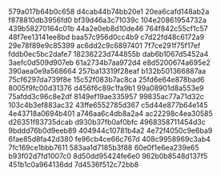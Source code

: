 579a017b64b0c658
d4cab44b74bb20e1
20ea6cafd148ab2a
f878810db3956fd0
bf39d46a3c71039c
104e20861954732a
439b58270164c01b
44a2e0eb8d10de46
764f842c55cf1c57
48f7ee13141ee8bd
baa57c956d0cc4b9
c7d22fd48c6172a9
29e78f89e9c85399
ac6dd2c9c6897401
7f7ce291f75f17ef
fddb0ec5bc2dafe7
18236223d744855b
dab6b1067d5452a4
3aefc0d509d907eb
61a2734b7aa972d4
e8d5200674a695e2
390aea0e9a568664
257ba13319f28eaf
b132b501366887aa
75cf6297da739f8e
15c52f083b7ac8ca
25fd6e64e878bad6
8005f9fc00d31376
d456f6c89c1fa9b1
99a08901d8a553e9
75afdd3c96c8e2df
8149ef19ae335957
99835ac77a71d32c
103c4b3ef883ac32
43ffe6552785d367
c5d44e877b64e145
4e43718a0694b401
a746aa6c4db8a2a4
ac22298c4ea30585
d26351f83735dcab
d930b37fb0af0bfc
4968358711454d3c
9bddd76b0d9eeb89
404944c10781b4a2
4e72f4050c9e6ba9
6fae85d8fa42d380
fe96cb4ce66c767d
408c9958969c3ab4
7fc169ce1bbb7611
583aa1d7185b3f88
60e0f1e6ea239e65
b93f02d7fd1007c0
8d50dd95424fe6e0
962b0b8548d137f5
451b1c0a964136dd
7d4536f512c72bb8
